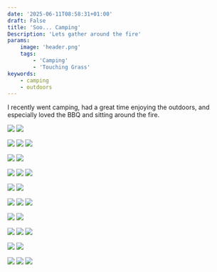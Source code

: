 ```yaml
---
date: '2025-06-11T08:58:31+01:00'
draft: False
title: 'Soo... Camping'
Description: 'Lets gather around the fire'
params:
    image: 'header.png'
    tags:
        - 'Camping'
        - 'Touching Grass'
keywords:
    - camping
    - outdoors
---
```


I recently went camping, had a great time enjoying the outdoors, and especially loved the BBQ and sitting around the fire.

![](compgi_aa4e6e414b.jpg) ![](compgi_e75c884efc.jpg)

![](compgi_dee81a6246.jpg) ![](compgi_8ca16b7665.jpg) ![](compgi_85eb5220c4.jpg)

![](compgi_da4e37b7d9.jpg) ![](compgi_ba6d2a1dd4.jpg)

![](compgi_b940345c5a.jpg) ![](compgi_e7e8cfadc3.jpg) ![](compgi_2c8378b848.jpg)

![](compgi_48ffb0e769.jpg) ![](compgi_5c54954537.jpg)

![](compgi_9a897e8ed0.jpg) ![](compgi_4500022a38.jpg) ![](compgi_06cff19056.jpg)

![](compgi_a82a9f3aa0.jpg) ![](compgi_7af035baee.jpg)

![](compgi_6d9dcf4d58.jpg) ![](compgi_20d8d95a22.jpg) ![](compgi_c7abaa19c9.jpg)

![](compgi_299d65ba74.jpg) ![](compgi_760893ba13.jpg)

![](compgi_51674afe54.jpg) ![](compgi_453575614c.jpg) ![](compgi_d91182d5ca.jpg)
